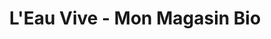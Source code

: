 ---
title: "L'Eau Vive - Mon Magasin Bio"
url: /labege/leau-vive-mon-magasin-bio/
shop: supermarché
---